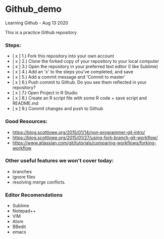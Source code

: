 # Github_demo
Learning Github - Aug 13 2020

This is a practice Github repository

### Steps:  
- [ x ] 1.) Fork this repository into your own account  
- [ x ] 2.) Clone the forked copy of your repository to your local computer  
- [ x ] 3.) Open the repository in your preferred text editor (I like Sublime)  
- [ x ] 4.) Add an 'x' to the steps you've completed, and save  
- [ x ] 5.) Add a commit message and 'Commit to master' 
- [ x ] 6.) Push commit to Github. Do you see them reflected in your repository?  
- [ x ] 7.) Open Project in R Studio  
- [ x ] 8.) Create an R script file with some R code + save  script and README.md
- [ x ] 9.) Commit changes and push to Github  

### Good Resources:  
- https://blog.scottlowe.org/2015/01/14/non-programmer-git-intro/  
- https://blog.scottlowe.org/2015/01/27/using-fork-branch-git-workflow/  
- https://www.atlassian.com/git/tutorials/comparing-workflows/forking-workflow  


### Other useful features we won't cover today:
- branches  
- ignore files
- resolving merge conflicts. 

### Editor Recomendations
- Sublime
- Notepad++
- VIM
- Atom
- BBedit
- emacs